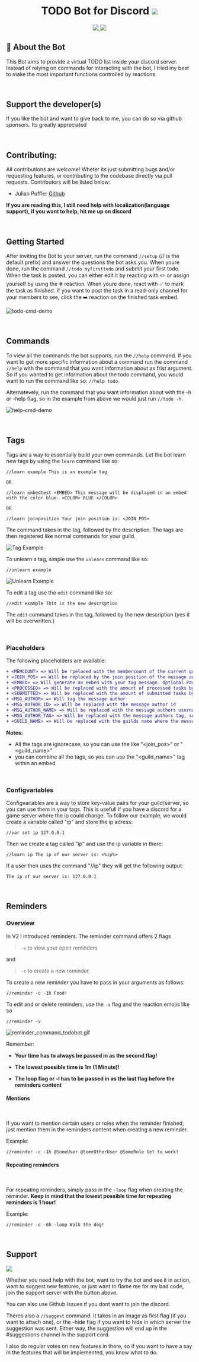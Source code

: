 <h1 align="center"> TODO Bot for  Discord  
<a href="https://discord.com/oauth2/authorize?client_id=710225677974241431&permissions=67497040&scope=applications.commands%20bot">
    <img src="https://img.shields.io/badge/Add%20Bot-7289DA.svg?style=for-the-badge"/>
</a>
</h1>

<h4 align="center">

<a href="https://discord.gg/RuEdX5T">
<img src="https://img.shields.io/discord/710022036252262485?style=for-the-badge"/>
</a>

<img src="https://img.shields.io/github/license/MeerBiene/TODOBOT?style=for-the-badge"/>



</h4>




## 📝 About the Bot

This Bot aims to provide a virtual TODO list inside your discord server. Instead of relying on commands for interacting with the bot, I tried my best to make the most important functions controlled by reactions. 

<br>

## Support the developer(s)

If you like the bot and want to give back to me, you can do so via github sponsors. Its greatly appreciated


<br>

## Contributing:

All contributions are welcome! Wheter its just submitting bugs and/or requesting features, or contributing to the codebase directly via pull requests. Contributors will be listed below:

- Julian Puffler  [Github](https://github.com/puf17640)

**If you are reading this, I still need help with localization(language support), if you want to help, hit me up on discord**

<br>

## Getting Started

After inviting the Bot to your server, run the command `//setup` (// is the default prefix) and answer the questions the bot asks you. When youre done, run the command `//todo myfirsttodo` and submit your first todo. When the task is posted, you can either edit it by reacting with ✏️ or assign yourself by using the ➕ reaction. When youre done, react with ✅ to mark the task as finished. If you want to post the task in a read-only channel for your members to see, click the ➡️ reaction on the finished task embed.

![todo-cmd-demo](https://cdn.discordapp.com/attachments/724022856740110408/807590728502214696/todo_bot_todo_cmd_demo.gif)

<br>

## Commands

To view all the commands the bot supports, run the `//help` command. If you want to get more specific information about a command run the command `//help` with the command that you want information about as frist argument. So if you wanted to get information about the todo command, you would want to run the command like so: `//help todo`.

Alternatevely, run the command that you want information about with the -h or -help flag, so in the example from above we would just run `//todo -h`.

![help-cmd-demo](https://cdn.discordapp.com/attachments/724022856740110408/807599522997731344/todo_bot_help_cmd_demo.gif)

<br>


## Tags

Tags are a way to essentially build your own commands. Let the bot learn new tags by using the `learn` command like so:

```
//learn example This is an example tag

OR

//learn embedtest <EMBED> This message will be displayed in an embed with the color blue. <COLOR> BLUE </COLOR>

OR

//learn joinposition Your join position is: <JOIN_POS>
```

The command takes in the tag, followed by the description. The tags are then registered like normal commands for your guild.

![Tag Example](https://cdn.discordapp.com/attachments/710020973746716694/754270430134796298/unknown.png)

To unlearn a tag, simple use the `unlearn` command like so:

```
//unlearn example
```

![Unlearn Example](https://cdn.discordapp.com/attachments/710020770369110038/754271780566204446/unknown.png)

To edit a tag use the `edit` command like so:

```
//edit example This is the new description
```

The `edit` command takes in the tag, followed by the new description (yes it will be overwritten.)


<br>

### **Placeholders**

The following placeholders are available:

```diff
+ <MEMCOUNT> => Will be rpelaced with the membercount of the current guild
+ <JOIN_POS> => Will be replaced by the join position of the message author
+ <EMBED> => Will generate an embed with your tag message. Optional Parameters are <COLOR> BLUE </COLOR>, (make sure to include a space after the color tags) <IMG> img.todo-bot.xyz/bliDnJn </IMG>, <THUMB> img.todo-bot.xyz/bZLhbHl </THUMB>
+ <PROCESSED> => Will be replaced with the amount of processed tasks by the message author
+ <SUBMITTED> => Will be replaced with the amount of submitted tasks by the message author
+ <MSG_AUTHOR> => Will tag the message author
+ <MSG_AUTHOR_ID> => Will be replaced with the message author id
+ <MSG_AUTHOR_NAME> => Will be replaced with the message authors username, so in my case "MeerBiene"
+ <MSG_AUTHOR_TAG> => Will be replaced with the message authors tag, so in my case "MeerBiene#7060"
+ <GUILD_NAME> => Will be replaced with the guilds name where the message was sent
```
**Notes:** 
+ All the tags are ignorecase, so you can use the like "<join_pos>" or "<guild_name>"
+ you can combine all the tags, so you can use the "<guild_name>" tag within an embed

<br>

### **Configvariables**

Configvariables are a way to store key-value pairs for your guild/server, so you can use them in your tags. This is usefull if you have a discord for a game server where the ip could change. To follow our example, we would create a variable called "ip" and store the ip adress:

```
//var set ip 127.0.0.1
```

Then we create a tag called "ip" and use the ip variable in there:

```
//learn ip The ip of our server is: <%ip%>
```

If a user then uses the command "//ip" they will get the following output:

```
The ip of our server is: 127.0.0.1
```


<br>

## Reminders


### **Overview**

In V2 I introduced reminders. The reminder command offers 2 flags 

> `-v` to view your open reminders 

and 

> `-c` to create a new reminder. 

To create a new reminder you have to pass in your arguments as follows:

~~~
//reminder -c -1h Food! 
~~~

To edit and or delete reminders, use the `-v` flag and the reaction emojis like so

~~~
//reminder -v
~~~

![reminder_command_todobot.gif](https://cdn.discordapp.com/attachments/710020973746716694/757139558516391966/reminder_command_todobot.gif)

Remember: 

- **Your time has to always be passed in as the second flag!**

- **The lowest possible time is 1m (1 Minute)!**

- **The loop flag or -l has to be passed in as the last flag before the reminders content**



#### **Mentions**

<br>

If you want to mention certain users or roles when the reminder finished, just mention them in the reminders content when creating a new reminder.

Example:

~~~
//reminder -c -1h @SomeUser @SomeOtherUser @SomeRole Get to work!
~~~

#### **Repeating reminders**

<br>

For repeating reminders, simply pass in the `-loop` flag when creating the reminder. **Keep in mind that the lowest possible time for repeating reminders is 1 hour!**

Example:

~~~
//reminder -c -6h -loop Walk the dog!
~~~

<br>

## Support

<a href="https://discord.gg/RuEdX5T">

<img src="https://img.shields.io/discord/710022036252262485?style=for-the-badge"/>

</a>

Whether you need help with the bot, want to try the bot and see it in action, want to suggest new features, or just want to flame me for my bad code, join the support server with the button above.

You can also use Github Issues if you dont want to join the discord.


Theres also a `//suggest` command. It takes in an image as first flag (if you want to attach one), or the -hide flag if you want to hide in which server the suggestion was sent. Either way, the suggestion will end up in the #suggestions channel in the support cord.

I also do regular votes on new features in there, so if you want to have a say in the features that will be implemented, you know what to do.
